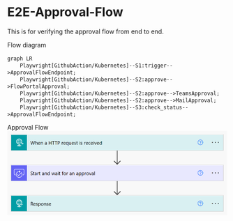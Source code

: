 # E2E-Approval-Flow

This is for verifying the approval flow from end to end.

Flow diagram
```mermaid
graph LR
    Playwright[GithubAction/Kubernetes]--S1:trigger-->ApprovalFlowEndpoint;
    Playwright[GithubAction/Kubernetes]--S2:approve-->FlowPortalApproval;
    Playwright[GithubAction/Kubernetes]--S2:approve-->TeamsApproval;
    Playwright[GithubAction/Kubernetes]--S2:approve-->MailApproval;
    Playwright[GithubAction/Kubernetes]--S3:check_status-->ApprovalFlowEndpoint;
```

Approval Flow
![Alt text](approval_flow.png)
